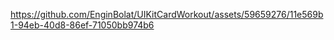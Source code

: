 

https://github.com/EnginBolat/UIKitCardWorkout/assets/59659276/11e569b1-94eb-40d8-86ef-71050bb974b6

